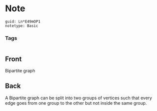 # Note
```
guid: Ln*E49mOP1
notetype: Basic
```

### Tags
```
```

## Front
Bipartite graph

## Back
A Bipartite graph can be split into two groups of vertices such that every edge goes from one group to the other but not inside the same group.
